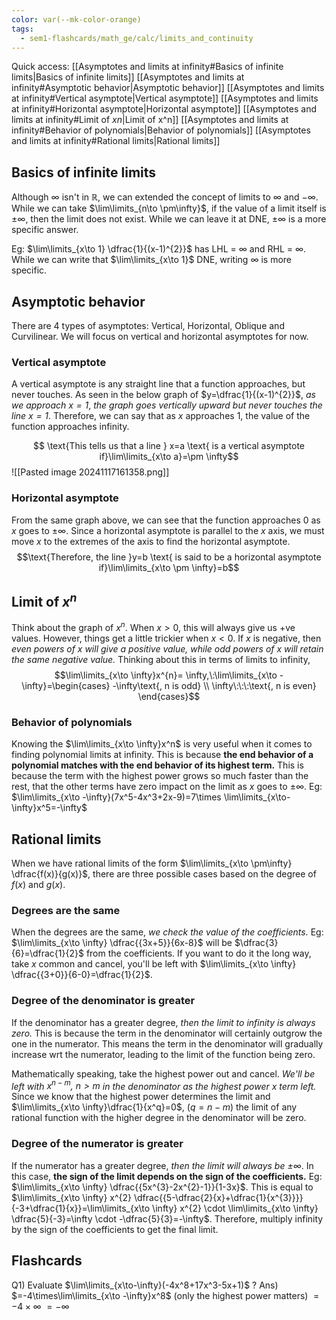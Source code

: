 ```yaml
---
color: var(--mk-color-orange)
tags:
  - sem1-flashcards/math_ge/calc/limits_and_continuity
---
```

Quick access:
[[Asymptotes and limits at infinity#Basics of infinite limits|Basics of infinite limits]]
[[Asymptotes and limits at infinity#Asymptotic behavior|Asymptotic behavior]]
	[[Asymptotes and limits at infinity#Vertical asymptote|Vertical asymptote]]
	[[Asymptotes and limits at infinity#Horizontal asymptote|Horizontal asymptote]]
[[Asymptotes and limits at infinity#Limit of $x n$|Limit of x^n]]
	[[Asymptotes and limits at infinity#Behavior of polynomials|Behavior of polynomials]]
[[Asymptotes and limits at infinity#Rational limits|Rational limits]]
 
## Basics of infinite limits
Although $\infty$ isn't in $\mathbb{R}$, we can extended the concept of limits to $\infty$ and $-\infty$. While we can take $\lim\limits_{n\to \pm\infty}$, if the value of a limit itself is $\pm \infty$, then the limit does not exist. While we can leave it at DNE, $\pm \infty$ is a more specific answer.

Eg: $\lim\limits_{x\to 1} \dfrac{1}{(x-1)^{2}}$ has LHL = $\infty$ and RHL = $\infty$. While we can write that $\lim\limits_{x\to 1}$ DNE, writing $\infty$ is more specific.


## Asymptotic behavior
There are 4 types of asymptotes: Vertical, Horizontal, Oblique and Curvilinear. We will focus on vertical and horizontal asymptotes for now.

### Vertical asymptote
A vertical asymptote is any straight line that a function approaches, but never touches. As seen in the below graph of $y=\dfrac{1}{(x-1)^{2}}$, *as we approach $x=1$*, *the graph goes vertically upward but never touches the line $x=1$*. Therefore, we can say that as $x$ approaches $1$, the value of the function approaches infinity.

$$
\text{This tells us that a line } x=a \text{ is a vertical asymptote if}\lim\limits_{x\to a}=\pm \infty$$
![[Pasted image 20241117161358.png]]

### Horizontal asymptote
From the same graph above, we can see that the function approaches $0$ as $x$ goes to $\pm \infty$. Since a horizontal asymptote is parallel to the $x$ axis, we must move $x$ to the extremes of the axis to find the horizontal asymptote.
$$\text{Therefore, the line }y=b \text{ is said to be a horizontal asymptote if}\lim\limits_{x\to \pm \infty}=b$$

## Limit of $x^n$
Think about the graph of $x^n$. When $x>0$, this will always give us +ve values. However, things get a little trickier when $x<0$. If $x$ is negative, then *even powers of x will give a positive value, while odd powers of x will retain the same negative value.* Thinking about this in terms of limits to infinity,
$$\lim\limits_{x\to \infty}x^{n}= \infty,\:\lim\limits_{x\to -\infty}=\begin{cases}
-\infty\text{, n is odd} \\
\infty\:\:\:\text{, n is even}
\end{cases}$$

### Behavior of polynomials
Knowing the $\lim\limits_{x\to \infty}x^n$ is very useful when it comes to finding polynomial limits at infinity. This is because **the end behavior of a polynomial matches with the end behavior of its highest term.** This is because the term with the highest power grows so much faster than the rest, that the other terms have zero impact on the limit as $x$ goes to $\pm \infty$.
Eg: $\lim\limits_{x\to -\infty}(7x^5-4x^3+2x-9)=7\times \lim\limits_{x\to-\infty}x^5=-\infty$

## Rational limits
When we have rational limits of the form $\lim\limits_{x\to \pm\infty} \dfrac{f(x)}{g(x)}$, there are three possible cases based on the degree of $f(x)$ and $g(x)$.

### Degrees are the same
When the degrees are the same, *we check the value of the coefficients.* Eg: $\lim\limits_{x\to \infty} \dfrac{{3x+5}}{6x-8}$ will be $\dfrac{3}{6}=\dfrac{1}{2}$ from the coefficients. If you want to do it the long way, take $x$ common and cancel, you'll be left with $\lim\limits_{x\to \infty} \dfrac{{3+0}}{6-0}=\dfrac{1}{2}$.

### Degree of the denominator is greater
If the denominator has a greater degree, *then the limit to infinity is always zero.* This is because the term in the denominator will certainly outgrow the one in the numerator. This means the term in the denominator will gradually increase wrt the numerator, leading to the limit of the function being zero.

Mathematically speaking, take the highest power out and cancel. *We'll be left with $x^{n-m},\:n>m$ in the denominator as the highest power $x$ term left.* Since we know that the highest power determines the limit and $\lim\limits_{x\to \infty}\dfrac{1}{x^q}=0$, $(q=n-m)$ the limit of any rational function with the higher degree in the denominator will be zero.

### Degree of the numerator is greater
If the numerator has a greater degree, *then the limit will always be $\pm \infty$*. In this case, **the sign of the limit depends on the sign of the coefficients.** Eg: $\lim\limits_{x\to \infty} \dfrac{{5x^{3}-2x^{2}-1}}{1-3x}$. This is equal to $\lim\limits_{x\to \infty} x^{2} \dfrac{{5-\dfrac{2}{x}+\dfrac{1}{x^{3}}}}{-3+\dfrac{1}{x}}=\lim\limits_{x\to \infty} x^{2} \cdot \lim\limits_{x\to \infty} \dfrac{5}{-3}=\infty \cdot -\dfrac{5}{3}=-\infty$. Therefore, multiply infinity by the sign of the coefficients to get the final limit.


## Flashcards
Q1) Evaluate $\lim\limits_{x\to-\infty}(-4x^8+17x^3-5x+1)$
?
Ans) $=-4\times\lim\limits_{x\to -\infty}x^8$ (only the highest power matters)
$=-4\times \infty$ $= -\infty$
<!--SR:!2025-01-09,4,270-->
